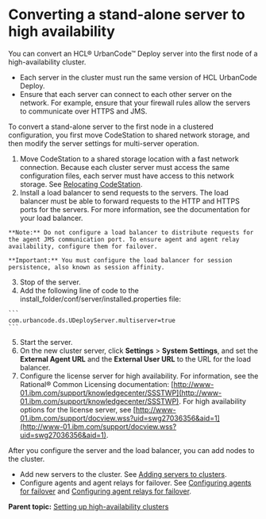 # Converting a stand-alone server to high availability

You can convert an HCL® UrbanCode™ Deploy server into the first node of a high-availability cluster.

-   Each server in the cluster must run the same version of HCL UrbanCode Deploy.
-   Ensure that each server can connect to each other server on the network. For example, ensure that your firewall rules allow the servers to communicate over HTTPS and JMS.

To convert a stand-alone server to the first node in a clustered configuration, you first move CodeStation to shared network storage, and then modify the server settings for multi-server operation.

1.   Move CodeStation to a shared storage location with a fast network connection. Because each cluster server must access the same configuration files, each server must have access to this network storage. See [Relocating CodeStation](arch_relocate_codestation.md).
2.   Install a load balancer to send requests to the servers. The load balancer must be able to forward requests to the HTTP and HTTPS ports for the servers. For more information, see the documentation for your load balancer.

    **Note:** Do not configure a load balancer to distribute requests for the agent JMS communication port. To ensure agent and agent relay availability, configure them for failover.

    **Important:** You must configure the load balancer for session persistence, also known as session affinity.

3.   Stop of the server. 
4.   Add the following line of code to the install\_folder/conf/server/installed.properties file: 

    ```
    com.urbancode.ds.UDeployServer.multiserver=true
    ```

5.   Start the server. 
6.   On the new cluster server, click **Settings** \> **System Settings**, and set the **External Agent URL** and the **External User URL** to the URL for the load balancer. 
7.   Configure the license server for high availability. For information, see the Rational® Common Licensing documentation: [http://www-01.ibm.com/support/knowledgecenter/SSSTWP](http://www-01.ibm.com/support/knowledgecenter/SSSTWP). For high availability options for the license server, see [http://www-01.ibm.com/support/docview.wss?uid=swg27036356&aid=1](http://www-01.ibm.com/support/docview.wss?uid=swg27036356&aid=1).

After you configure the server and the load balancer, you can add nodes to the cluster.

-   Add new servers to the cluster. See [Adding servers to clusters](ha_add_server.md).
-   Configure agents and agent relays for failover. See [Configuring agents for failover](../../com.ibm.udeploy.install.doc/topics/configure_agent_failover.md) and [Configuring agent relays for failover](../../com.ibm.udeploy.install.doc/topics/configure_relay_failover.md).

**Parent topic:** [Setting up high-availability clusters](../topics/server_install_clustered.md)

